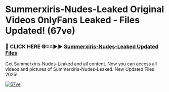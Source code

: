 # Summerxiris-Nudes-Leaked Original Videos 0nlyFans Leaked - Files Updated! (67ve)

<h3>🔴 CLICK HERE 🌐==►► <a href="https://tinyurl.com/4mcuefdz" rel="nofollow">Summerxiris-Nudes-Leaked Updated Files</a></h3>

Get Summerxiris-Nudes-Leaked and all content. Now you can access all videos and pictures of Summerxiris-Nudes-Leaked. New Updated Files 2025!

[![67ve](https://i.imgur.com/StAQSOY.gif)](https://tinyurl.com/4mcuefdz)
